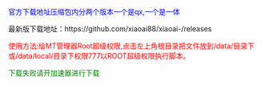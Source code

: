 <p align="center">
<p style="color:blue">官方下载地址压缩包内分两个版本一个是qx,一个是一体</p>
最新版下载地址：https://github.com/xiaoai88/xiaoai-/releases
<p style="color:red">使用方法:给MT管理器Root超级权限,点击左上角根目录把文件放到/data/目录下或/data/local/目录下权限777以ROOT超级权限执行脚本。</p>
<p style="color:green">下载失败请开加速器进行下载
</p>
